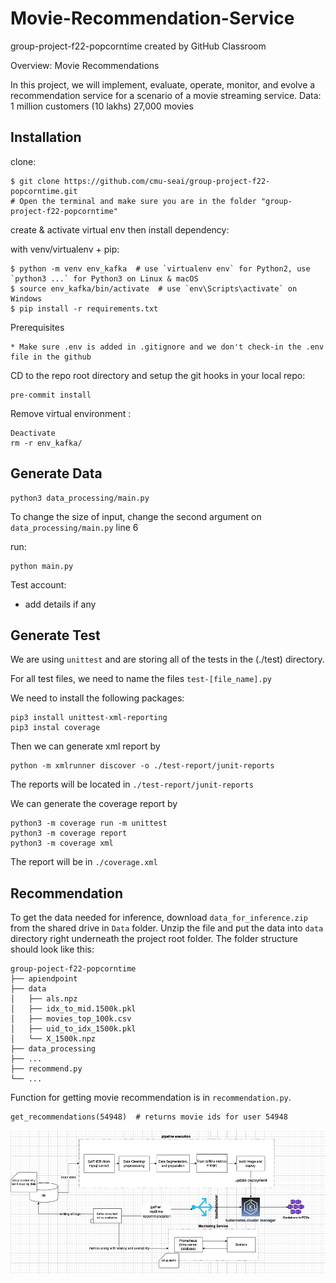 # Movie-Recommendation-Service

group-project-f22-popcorntime created by GitHub Classroom

Overview: Movie Recommendations

In this project, we will implement, evaluate, operate, monitor, and evolve a recommendation service for a scenario of a movie streaming service.
Data:
1 million customers (10 lakhs)
27,000 movies

## Installation

clone:

```
$ git clone https://github.com/cmu-seai/group-project-f22-popcorntime.git
# Open the terminal and make sure you are in the folder "group-project-f22-popcorntime"

```

create & activate virtual env then install dependency:

with venv/virtualenv + pip:

```
$ python -m venv env_kafka  # use `virtualenv env` for Python2, use `python3 ...` for Python3 on Linux & macOS
$ source env_kafka/bin/activate  # use `env\Scripts\activate` on Windows
$ pip install -r requirements.txt

```

Prerequisites

```
* Make sure .env is added in .gitignore and we don't check-in the .env file in the github
```
CD to the repo root directory and setup the git hooks in your local repo:
```
pre-commit install
```

Remove virtual environment :

```
Deactivate
rm -r env_kafka/
```

## Generate Data

```
python3 data_processing/main.py
```

To change the size of input, change the second argument on `data_processing/main.py` line 6

run:

```
python main.py
```

Test account:

- add details if any

## Generate Test

We are using `unittest` and are storing all of the tests in the (./test) directory.

For all test files, we need to name the files `test-[file_name].py`

We need to install the following packages:

```
pip3 install unittest-xml-reporting
pip3 instal coverage
```

Then we can generate xml report by 
```
python -m xmlrunner discover -o ./test-report/junit-reports
```
The reports will be located in `./test-report/junit-reports`

We can generate the coverage report by
```
python3 -m coverage run -m unittest
python3 -m coverage report
python3 -m coverage xml 
```
The report will be in `./coverage.xml`

## Recommendation

To get the data needed for inference, download `data_for_inference.zip` from the shared drive in `Data` folder. Unzip the file and put the data into `data` directory right underneath the project root folder. The folder structure should look like this:
```
group-poject-f22-popcorntime
├── apiendpoint
├── data
│   ├── als.npz
│   ├── idx_to_mid.1500k.pkl
│   ├── movies_top_100k.csv
│   ├── uid_to_idx_1500k.pkl
│   └── X_1500k.npz
├── data_processing
├── ...
├── recommend.py
└── ...
```

Function for getting movie recommendation is in `recommendation.py`.
```
get_recommendations(54948)  # returns movie ids for user 54948
```
![Architecture Diagram](https://github.com/sparveencmu/Movie-Recommendation-Service/blob/main/MLDiagram.png)

